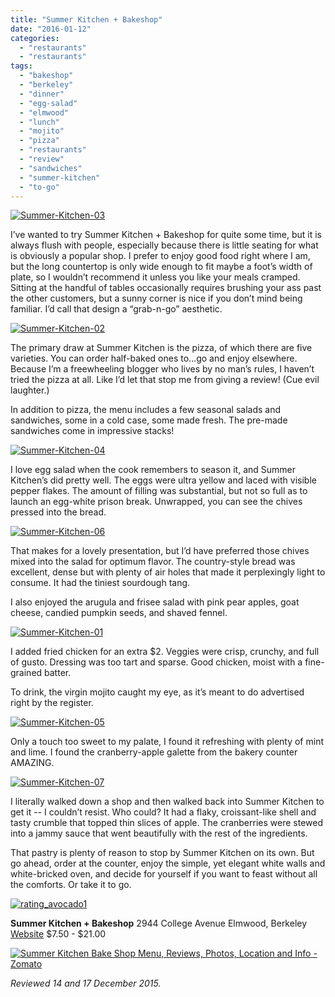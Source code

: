 ```yaml
---
title: "Summer Kitchen + Bakeshop"
date: "2016-01-12"
categories: 
  - "restaurants"
  - "restaurants"
tags: 
  - "bakeshop"
  - "berkeley"
  - "dinner"
  - "egg-salad"
  - "elmwood"
  - "lunch"
  - "mojito"
  - "pizza"
  - "restaurants"
  - "review"
  - "sandwiches"
  - "summer-kitchen"
  - "to-go"
---
```


[![Summer-Kitchen-03](http://s3.amazonaws.com/thegourmez-wpmedia/2016/01/Summer-Kitchen-03-349x500.jpg)](http://s3.amazonaws.com/thegourmez-wpmedia/2016/01/Summer-Kitchen-03.jpg)

I’ve wanted to try Summer Kitchen + Bakeshop for quite some time, but it is always flush with people, especially because there is little seating for what is obviously a popular shop. I prefer to enjoy good food right where I am, but the long countertop is only wide enough to fit maybe a foot’s width of plate, so I wouldn’t recommend it unless you like your meals cramped. Sitting at the handful of tables occasionally requires brushing your ass past the other customers, but a sunny corner is nice if you don’t mind being familiar. I’d call that design a “grab-n-go” aesthetic.

[![Summer-Kitchen-02](http://s3.amazonaws.com/thegourmez-wpmedia/2016/01/Summer-Kitchen-02-405x500.jpg)](http://s3.amazonaws.com/thegourmez-wpmedia/2016/01/Summer-Kitchen-02.jpg)

The primary draw at Summer Kitchen is the pizza, of which there are five varieties. You can order half-baked ones to…go and enjoy elsewhere. Because I’m a freewheeling blogger who lives by no man’s rules, I haven’t tried the pizza at all. Like I’d let that stop me from giving a review! (Cue evil laughter.)

In addition to pizza, the menu includes a few seasonal salads and sandwiches, some in a cold case, some made fresh. The pre-made sandwiches come in impressive stacks!

[![Summer-Kitchen-04](http://s3.amazonaws.com/thegourmez-wpmedia/2016/01/Summer-Kitchen-04-500x334.jpg)](http://s3.amazonaws.com/thegourmez-wpmedia/2016/01/Summer-Kitchen-04.jpg)

I love egg salad when the cook remembers to season it, and Summer Kitchen’s did pretty well. The eggs were ultra yellow and laced with visible pepper flakes. The amount of filling was substantial, but not so full as to launch an egg-white prison break. Unwrapped, you can see the chives pressed into the bread.

[![Summer-Kitchen-06](http://s3.amazonaws.com/thegourmez-wpmedia/2016/01/Summer-Kitchen-06-500x335.jpg)](http://s3.amazonaws.com/thegourmez-wpmedia/2016/01/Summer-Kitchen-06.jpg)

That makes for a lovely presentation, but I’d have preferred those chives mixed into the salad for optimum flavor. The country-style bread was excellent, dense but with plenty of air holes that made it perplexingly light to consume. It had the tiniest sourdough tang.

I also enjoyed the arugula and frisee salad with pink pear apples, goat cheese, candied pumpkin seeds, and shaved fennel.

[![Summer-Kitchen-01](http://s3.amazonaws.com/thegourmez-wpmedia/2016/01/Summer-Kitchen-01-500x334.jpg)](http://s3.amazonaws.com/thegourmez-wpmedia/2016/01/Summer-Kitchen-01.jpg)

I added fried chicken for an extra $2. Veggies were crisp, crunchy, and full of gusto. Dressing was too tart and sparse. Good chicken, moist with a fine-grained batter.

To drink, the virgin mojito caught my eye, as it’s meant to do advertised right by the register.

[![Summer-Kitchen-05](http://s3.amazonaws.com/thegourmez-wpmedia/2016/01/Summer-Kitchen-05-391x500.jpg)](http://s3.amazonaws.com/thegourmez-wpmedia/2016/01/Summer-Kitchen-05.jpg)

Only a touch too sweet to my palate, I found it refreshing with plenty of mint and lime. I found the cranberry-apple galette from the bakery counter AMAZING.

[![Summer-Kitchen-07](http://s3.amazonaws.com/thegourmez-wpmedia/2016/01/Summer-Kitchen-07-500x334.jpg)](http://s3.amazonaws.com/thegourmez-wpmedia/2016/01/Summer-Kitchen-07.jpg)

I literally walked down a shop and then walked back into Summer Kitchen to get it -- I couldn’t resist. Who could? It had a flaky, croissant-like shell and tasty crumble that topped thin slices of apple. The cranberries were stewed into a jammy sauce that went beautifully with the rest of the ingredients.

That pastry is plenty of reason to stop by Summer Kitchen on its own. But go ahead, order at the counter, enjoy the simple, yet elegant white walls and white-bricked oven, and decide for yourself if you want to feast without all the comforts. Or take it to go.

[![rating_avocado1](http://s3.amazonaws.com/thegourmez-wpmedia/2009/02/rating_avocado1.gif)](http://s3.amazonaws.com/thegourmez-wpmedia/2009/02/rating_avocado1.gif)

**Summer Kitchen + Bakeshop** 2944 College Avenue Elmwood, Berkeley [Website](http://summerkitchenbakeshop.com/) $7.50 - $21.00

[![Summer Kitchen Bake Shop Menu, Reviews, Photos, Location and Info - Zomato](https://www.zomato.com/logo/16858848/minilink)](https://www.zomato.com/berkeley-ca/summer-kitchen-bake-shop-berkeley "View Menu, Reviews, Photos & Information about Summer Kitchen Bake Shop, Berkeley and other Restaurants in Berkeley")

_Reviewed 14 and 17 December 2015._
